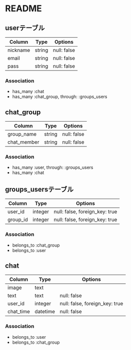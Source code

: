 # README

## userテーブル
|Column|Type|Options|
|------|----|-------|
|nickname|string|null: false|
|email|string|null: false|
|pass|string|null: false|

### Association
- has_many :chat
- has_many :chat_group, through: :groups_users

## chat_group
|Column|Type|Options|
|------|----|-------|
|group_name|string|null: false|
|chat_member|string|null: false|

### Association
- has_many :user, through: :groups_users
- has_many :chat

## groups_usersテーブル
|Column|Type|Options|
|------|----|-------|
|user_id|integer|null: false, foreign_key: true|
|group_id|integer|null: false, foreign_key: true|

### Association
- belongs_to :chat_group
- belongs_to :user

## chat
|Column|Type|Options|
|------|----|-------|
|image|text||
|text|text|null: false|
|user_id|integer|null: false, foreign_key: true|
|chat_time|datetime|null: false|

### Association
- belongs_to :user
- belongs_to :chat_group
